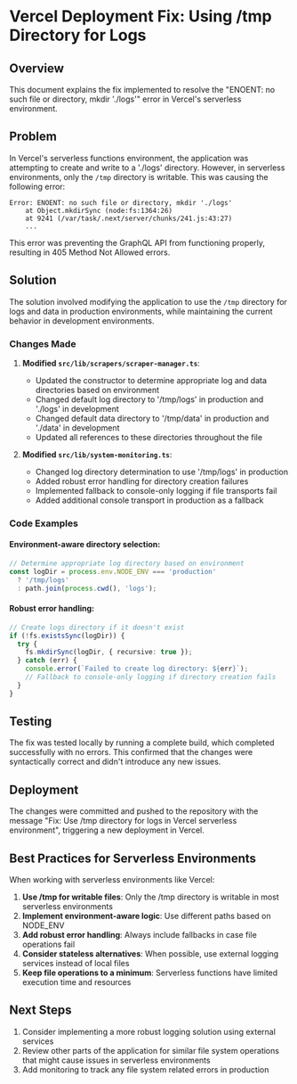# Vercel Deployment Fix: Using /tmp Directory for Logs

## Overview
This document explains the fix implemented to resolve the "ENOENT: no such file or directory, mkdir './logs'" error in Vercel's serverless environment.

## Problem
In Vercel's serverless functions environment, the application was attempting to create and write to a './logs' directory. However, in serverless environments, only the `/tmp` directory is writable. This was causing the following error:

```
Error: ENOENT: no such file or directory, mkdir './logs'
    at Object.mkdirSync (node:fs:1364:26)
    at 9241 (/var/task/.next/server/chunks/241.js:43:27)
    ...
```

This error was preventing the GraphQL API from functioning properly, resulting in 405 Method Not Allowed errors.

## Solution
The solution involved modifying the application to use the `/tmp` directory for logs and data in production environments, while maintaining the current behavior in development environments.

### Changes Made

1. **Modified `src/lib/scrapers/scraper-manager.ts`**:
   - Updated the constructor to determine appropriate log and data directories based on environment
   - Changed default log directory to '/tmp/logs' in production and './logs' in development
   - Changed default data directory to '/tmp/data' in production and './data' in development
   - Updated all references to these directories throughout the file

2. **Modified `src/lib/system-monitoring.ts`**:
   - Changed log directory determination to use '/tmp/logs' in production
   - Added robust error handling for directory creation failures
   - Implemented fallback to console-only logging if file transports fail
   - Added additional console transport in production as a fallback

### Code Examples

#### Environment-aware directory selection:
```typescript
// Determine appropriate log directory based on environment
const logDir = process.env.NODE_ENV === 'production' 
  ? '/tmp/logs' 
  : path.join(process.cwd(), 'logs');
```

#### Robust error handling:
```typescript
// Create logs directory if it doesn't exist
if (!fs.existsSync(logDir)) {
  try {
    fs.mkdirSync(logDir, { recursive: true });
  } catch (err) {
    console.error(`Failed to create log directory: ${err}`);
    // Fallback to console-only logging if directory creation fails
  }
}
```

## Testing
The fix was tested locally by running a complete build, which completed successfully with no errors. This confirmed that the changes were syntactically correct and didn't introduce any new issues.

## Deployment
The changes were committed and pushed to the repository with the message "Fix: Use /tmp directory for logs in Vercel serverless environment", triggering a new deployment in Vercel.

## Best Practices for Serverless Environments
When working with serverless environments like Vercel:

1. **Use /tmp for writable files**: Only the /tmp directory is writable in most serverless environments
2. **Implement environment-aware logic**: Use different paths based on NODE_ENV
3. **Add robust error handling**: Always include fallbacks in case file operations fail
4. **Consider stateless alternatives**: When possible, use external logging services instead of local files
5. **Keep file operations to a minimum**: Serverless functions have limited execution time and resources

## Next Steps
1. Consider implementing a more robust logging solution using external services
2. Review other parts of the application for similar file system operations that might cause issues in serverless environments
3. Add monitoring to track any file system related errors in production
